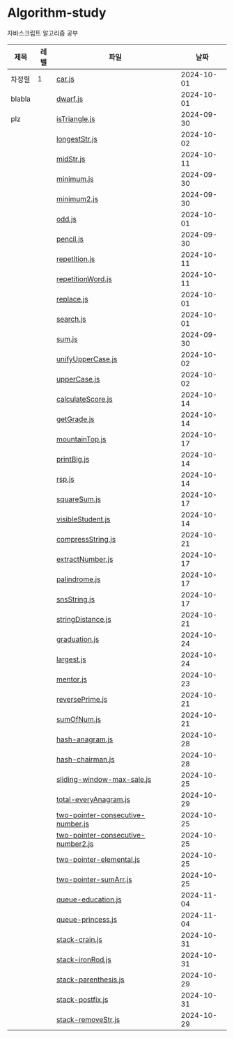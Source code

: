 
# Algorithm-study

자바스크립트 알고리즘 공부

| 제목 | 레벨 | 파일 | 날짜 |
| --- | --- | -- | -- |
| 차정렬 | 1 | [car.js](./section1/car.js) | 2024-10-01 |
| blabla |  | [dwarf.js](./section1/dwarf.js) | 2024-10-01 |
| plz |  | [isTriangle.js](./section1/isTriangle.js) | 2024-09-30 |
|  |  | [longestStr.js](./section1/longestStr.js) | 2024-10-02 |
|  |  | [midStr.js](./section1/midStr.js) | 2024-10-11 |
|  |  | [minimum.js](./section1/minimum.js) | 2024-09-30 |
|  |  | [minimum2.js](./section1/minimum2.js) | 2024-09-30 |
|  |  | [odd.js](./section1/odd.js) | 2024-10-01 |
|  |  | [pencil.js](./section1/pencil.js) | 2024-09-30 |
|  |  | [repetition.js](./section1/repetition.js) | 2024-10-11 |
|  |  | [repetitionWord.js](./section1/repetitionWord.js) | 2024-10-11 |
|  |  | [replace.js](./section1/replace.js) | 2024-10-01 |
|  |  | [search.js](./section1/search.js) | 2024-10-01 |
|  |  | [sum.js](./section1/sum.js) | 2024-09-30 |
|  |  | [unifyUpperCase.js](./section1/unifyUpperCase.js) | 2024-10-02 |
|  |  | [upperCase.js](./section1/upperCase.js) | 2024-10-02 |
|  |  | [calculateScore.js](./section2/calculateScore.js) | 2024-10-14 |
|  |  | [getGrade.js](./section2/getGrade.js) | 2024-10-14 |
|  |  | [mountainTop.js](./section2/mountainTop.js) | 2024-10-17 |
|  |  | [printBig.js](./section2/printBig.js) | 2024-10-14 |
|  |  | [rsp.js](./section2/rsp.js) | 2024-10-14 |
|  |  | [squareSum.js](./section2/squareSum.js) | 2024-10-17 |
|  |  | [visibleStudent.js](./section2/visibleStudent.js) | 2024-10-14 |
|  |  | [compressString.js](./section3/compressString.js) | 2024-10-21 |
|  |  | [extractNumber.js](./section3/extractNumber.js) | 2024-10-17 |
|  |  | [palindrome.js](./section3/palindrome.js) | 2024-10-17 |
|  |  | [snsString.js](./section3/snsString.js) | 2024-10-17 |
|  |  | [stringDistance.js](./section3/stringDistance.js) | 2024-10-21 |
|  |  | [graduation.js](./section4/graduation.js) | 2024-10-24 |
|  |  | [largest.js](./section4/largest.js) | 2024-10-24 |
|  |  | [mentor.js](./section4/mentor.js) | 2024-10-23 |
|  |  | [reversePrime.js](./section4/reversePrime.js) | 2024-10-21 |
|  |  | [sumOfNum.js](./section4/sumOfNum.js) | 2024-10-21 |
|  |  | [hash-anagram.js](./section5/hash-anagram.js) | 2024-10-28 |
|  |  | [hash-chairman.js](./section5/hash-chairman.js) | 2024-10-28 |
|  |  | [sliding-window-max-sale.js](./section5/sliding-window-max-sale.js) | 2024-10-25 |
|  |  | [total-everyAnagram.js](./section5/total-everyAnagram.js) | 2024-10-29 |
|  |  | [two-pointer-consecutive-number.js](./section5/two-pointer-consecutive-number.js) | 2024-10-25 |
|  |  | [two-pointer-consecutive-number2.js](./section5/two-pointer-consecutive-number2.js) | 2024-10-25 |
|  |  | [two-pointer-elemental.js](./section5/two-pointer-elemental.js) | 2024-10-25 |
|  |  | [two-pointer-sumArr.js](./section5/two-pointer-sumArr.js) | 2024-10-25 |
|  |  | [queue-education.js](./section6/queue-education.js) | 2024-11-04 |
|  |  | [queue-princess.js](./section6/queue-princess.js) | 2024-11-04 |
|  |  | [stack-crain.js](./section6/stack-crain.js) | 2024-10-31 |
|  |  | [stack-ironRod.js](./section6/stack-ironRod.js) | 2024-10-31 |
|  |  | [stack-parenthesis.js](./section6/stack-parenthesis.js) | 2024-10-29 |
|  |  | [stack-postfix.js](./section6/stack-postfix.js) | 2024-10-31 |
|  |  | [stack-removeStr.js](./section6/stack-removeStr.js) | 2024-10-29 |

